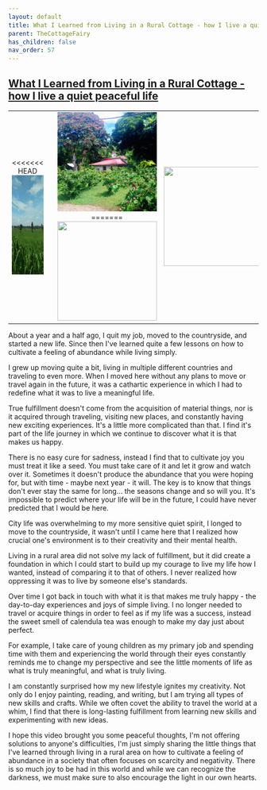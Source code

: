 ```yaml
---
layout: default
title: What I Learned from Living in a Rural Cottage - how I live a quiet peaceful life
parent: TheCottageFairy
has_children: false
nav_order: 57
---
```


## [What I Learned from Living in a Rural Cottage - how I live a quiet peaceful life](https://www.youtube.com/watch?v=jZB08H8ND8o)

<div>
<table align="center">
	<tr>
		<td align="center">
<<<<<<< HEAD
			<img src="../../assets/cottage_fairy_ai_generated_photos/What_I_Learned_from_Living_in_a_Rural_Cottage_-_how_I_live_a_quiet_peaceful_life-[jZB08H8ND8o]/generated_00.png" height="200" width="200"/>
		</td>
		<td align="center">
			<img src="../../assets/cottage_fairy_ai_generated_photos/What_I_Learned_from_Living_in_a_Rural_Cottage_-_how_I_live_a_quiet_peaceful_life-[jZB08H8ND8o]/generated_01.png" height="200" width="200"/>
		</td>
		<td align="center">
			<img src="../../assets/cottage_fairy_ai_generated_photos/What_I_Learned_from_Living_in_a_Rural_Cottage_-_how_I_live_a_quiet_peaceful_life-[jZB08H8ND8o]/generated_02.png" height="200" width="200"/>
=======
			<img src="../../posters/What_I_Learned_from_Living_in_a_Rural_Cottage_-_how_I_live_a_quiet_peaceful_life-[jZB08H8ND8o]/generated_00.png" height="200" width="200"/>
		</td>
		<td align="center">
			<img src="../../posters/What_I_Learned_from_Living_in_a_Rural_Cottage_-_how_I_live_a_quiet_peaceful_life-[jZB08H8ND8o]/generated_01.png" height="200" width="200"/>
		</td>
		<td align="center">
			<img src="../../posters/What_I_Learned_from_Living_in_a_Rural_Cottage_-_how_I_live_a_quiet_peaceful_life-[jZB08H8ND8o]/generated_02.png" height="200" width="200"/>
>>>>>>> ffe52613361410ad9d371a0f80e81de4dd24175f
		</td>
	</tr>
</table>
</div>

About a year and a half ago, I quit my job, moved to the countryside, and started a new life. Since then I've learned quite a few lessons on how to cultivate a feeling of abundance while living simply.

I grew up moving quite a bit, living in multiple different countries and traveling to even more. When I moved here without any plans to move or travel again in the future, it was a cathartic experience in which I had to redefine what it was to live a meaningful life.

True fulfillment doesn't come from the acquisition of material things, nor is it acquired through traveling, visiting new places, and constantly having new exciting experiences. It's a little more complicated than that. I find it's part of the life journey in which we continue to discover what it is that makes us happy.

There is no easy cure for sadness, instead I find that to cultivate joy you must treat it like a seed. You must take care of it and let it grow and watch over it. Sometimes it doesn't produce the abundance that you were hoping for, but with time - maybe next year - it will. The key is to know that things don't ever stay the same for long... the seasons change and so will you. It's impossible to predict where your life will be in the future, I could have never predicted that I would be here.

City life was overwhelming to my more sensitive quiet spirit, I longed to move to the countryside, it wasn't until I came here that I realized how crucial one's environment is to their creativity and their mental health.

Living in a rural area did not solve my lack of fulfillment, but it did create a foundation in which I could start to build up my courage to live my life how I wanted, instead of comparing it to that of others. I never realized how oppressing it was to live by someone else's standards.

Over time I got back in touch with what it is that makes me truly happy - the day-to-day experiences and joys of simple living. I no longer needed to travel or acquire things in order to feel as if my life was a success, instead the sweet smell of calendula tea was enough to make my day just about perfect.

For example, I take care of young children as my primary job and spending time with them and experiencing the world through their eyes constantly reminds me to change my perspective and see the little moments of life as what is truly meaningful, and what is truly living.

I am constantly surprised how my new lifestyle ignites my creativity. Not only do I enjoy painting, reading, and writing, but I am trying all types of new skills and crafts. While we often covet the ability to travel the world at a whim, I find that there is long-lasting fulfillment from learning new skills and experimenting with new ideas.

I hope this video brought you some peaceful thoughts, I'm not offering solutions to anyone's difficulties, I'm just simply sharing the little things that I've learned through living in a rural area on how to cultivate a feeling of abundance in a society that often focuses on scarcity and negativity. There is so much joy to be had in this world and while we can recognize the darkness, we must make sure to also encourage the light in our own hearts.